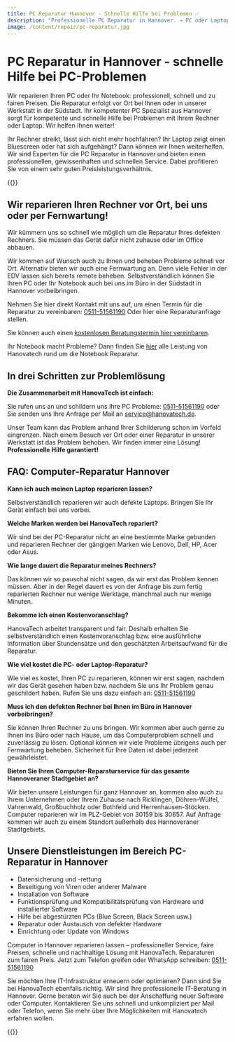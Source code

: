 ```yaml
---
title: PC Reparatur Hannover - Schnelle Hilfe bei Problemen ✅
description: "Professionelle PC Reparatur in Hannover. ➔ PC oder Laptop reparieren lassen ✓ Wir helfen: vor Ort oder bei uns ✆ Jetzt anrufen: 0511/51561190!"
image: /content/repair/pc-reparatur.jpg
---
```


# PC Reparatur in Hannover - schnelle Hilfe bei PC-Problemen

Wir reparieren Ihren PC oder Ihr Notebook: professionell, schnell und zu fairen Preisen. Die Reparatur erfolgt vor Ort bei Ihnen oder in unserer Werkstatt in der Südstadt. Ihr kompetenter PC Spezialist aus Hannover sorgt für kompetente und schnelle Hilfe bei Problemen mit Ihrem Rechner oder Laptop. Wir helfen Ihnen weiter!

Ihr Rechner streikt, lässt sich nicht mehr hochfahren? Ihr Laptop zeigt einen Bluescreen oder hat sich aufgehängt? Dann können wir Ihnen weiterhelfen. Wir sind Experten für die PC Reparatur in Hannover und bieten einen professionellen, gewissenhaften und schnellen Service. Dabei profitieren Sie von einem sehr guten Preisleistungsverhältnis.

{{<callToAction-repair formLabel="PC-Reparatur Formular" formUrl="/repair/kontakt/pc-reparatur" >}}

## Wir reparieren Ihren Rechner vor Ort, bei uns oder per Fernwartung!
Wir kümmern uns so schnell wie möglich um die Reparatur Ihres defekten Rechners. Sie müssen das Gerät dafür nicht zuhause oder im Office abbauen.

Wir kommen auf Wunsch auch zu Ihnen und beheben Probleme schnell vor Ort. Alternativ bieten wir auch eine Fernwartung an. Denn viele Fehler in der EDV lassen sich bereits remote beheben. Selbstverständlich können Sie Ihren PC oder Ihr Notebook auch bei uns im Büro in der Südstadt in Hannover vorbeibringen.

Nehmen Sie hier direkt Kontakt mit uns auf, um einen Termin für die Reparatur zu vereinbaren: [0511-51561190](tel:051151561190) Oder hier eine Reparaturanfrage stellen.

Sie können auch einen [kostenlosen Beratungstermin hier vereinbaren](https://calendly.com/hanovatech/30min).

Ihr Notebook macht Probleme? Dann finden Sie [hier](/repair/laptop-reparatur) alle Leistung von Hanovatech rund um die Notebook Reparatur.

## In drei Schritten zur Problemlösung
**Die Zusammenarbeit mit HanovaTech ist einfach:**

Sie rufen uns an und schildern uns Ihre PC Probleme: [0511-51561190](tel:051151561190) oder Sie senden uns Ihre Anfrage per Mail an service@hanovatech.de.

Unser Team kann das Problem anhand Ihrer Schilderung schon im Vorfeld eingrenzen. Nach einem Besuch vor Ort oder einer Reparatur in unserer Werkstatt ist das Problem behoben. Wir finden immer eine Lösung! **Professionelle Hilfe garantiert!**
 

## FAQ: Computer-Reparatur Hannover
**Kann ich auch meinen Laptop reparieren lassen?**

Selbstverständlich reparieren wir auch defekte Laptops. Bringen Sie Ihr Gerät einfach bei uns vorbei.

**Welche Marken werden bei HanovaTech repariert?**

Wir sind bei der PC-Reparatur nicht an eine bestimmte Marke gebunden und reparieren Rechner der gängigen Marken wie Lenovo, Dell, HP, Acer oder Asus.

**Wie lange dauert die Reparatur meines Rechners?**

Das können wir so pauschal nicht sagen, da wir erst das Problem kennen müssen. Aber in der Regel dauert es von der Anfrage bis zum fertig reparierten Rechner nur wenige Werktage, manchmal auch nur wenige Minuten.

**Bekomme ich einen Kostenvoranschlag?**

HanovaTech arbeitet transparent und fair. Deshalb erhalten Sie selbstverständlich einen Kostenvoranschlag bzw. eine ausführliche Information über Stundensätze und den geschätzten Arbeitsaufwand für die Reparatur.

**Wie viel kostet die PC- oder Laptop-Reparatur?**

Wie viel es kostet, Ihren PC zu reparieren, können wir erst sagen, nachdem wir das Gerät gesehen haben bzw. nachdem Sie uns Ihr Problem genau geschildert haben. Rufen Sie uns dazu einfach an: [0511-51561190](tel:051151561190)

**Muss ich den defekten Rechner bei Ihnen im Büro in Hannover vorbeibringen?**

Sie können Ihren Rechner zu uns bringen. Wir kommen aber auch gerne zu Ihnen ins Büro oder nach Hause, um das Computerproblem schnell und zuverlässig zu lösen. Optional können wir viele Probleme übrigens auch per Fernwartung beheben. Sicherheit für Ihre Daten ist dabei jederzeit gewährleistet.

**Bieten Sie Ihren Computer-Reparaturservice für das gesamte Hannoveraner Stadtgebiet an?**

Wir bieten unsere Leistungen für ganz Hannover an, kommen also auch zu Ihrem Unternehmen oder Ihrem Zuhause nach Ricklingen, Döhren-Wülfel, Vahrenwald, Großbuchholz oder Bothfeld und Herrenhausen-Stöcken. Computer reparieren wir im PLZ-Gebiet von 30159 bis 30657. Auf Anfrage kommen wir auch zu einem Standort außerhalb des Hannoveraner Stadtgebiets.

## Unsere Dienstleistungen im Bereich PC-Reparatur in Hannover
- Datensicherung und -rettung
- Beseitigung von Viren oder anderer Malware
- Installation von Software
- Funktionsprüfung und Kompatibilitätsprüfung von Hardware und installierter Software
- Hilfe bei abgestürzten PCs (Blue Screen, Black Screen usw.)
- Reparatur oder Austausch von defekter Hardware
- Einrichtung oder Update von Windows

Computer in Hannover reparieren lassen – professioneller Service, faire Preisen, schnelle und nachhaltige Lösung mit HanovaTech. Reparaturen zum fairen Preis. Jetzt zum Telefon greifen oder WhatsApp schreiben: [0511-51561190](tel:051151561190)

Sie möchten Ihre IT-Infrastruktur erneuern oder optimieren? Dann sind Sie bei HanovaTech ebenfalls richtig. Wir sind Ihre professionelle IT-Beratung in Hannover. Gerne beraten wir Sie auch bei der Anschaffung neuer Software oder Computer. Kontaktieren Sie uns schnell und unkompliziert per Mail oder Telefon, wenn Sie mehr über Ihre Möglichkeiten mit Hanovatech erfahren wollen.

{{<callToAction-repair formLabel="PC-Reparatur Formular" formUrl="/repair/kontakt/pc-reparatur" >}}